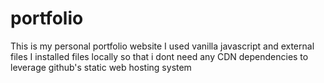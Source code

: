 # portfolio

This is my personal portfolio website
I used vanilla javascript and external files
I installed files locally so that i dont need any CDN dependencies to leverage github's static web hosting system
